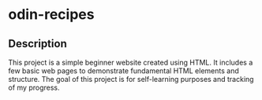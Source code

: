 # odin-recipes

## Description
This project is a simple beginner website created using HTML. It includes a few basic web pages to demonstrate fundamental HTML elements and structure. The goal of this project is for self-learning purposes and tracking of my progress.

